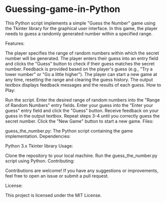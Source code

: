 # Guessing-game-in-Python
This Python script implements a simple "Guess the Number" game using the Tkinter library for the graphical user interface. In this game, the player needs to guess a randomly generated number within a specified range.

Features:

The player specifies the range of random numbers within which the secret number will be generated.
The player enters their guess into an entry field and clicks the "Guess" button to check if their guess matches the secret number.
Feedback is provided based on the player's guess (e.g., "Try a lower number" or "Go a little higher").
The player can start a new game at any time, resetting the range and clearing the guess history.
The output textbox displays feedback messages and the results of each guess.
How to Play:

Run the script.
Enter the desired range of random numbers into the "Range of Random Numbers" entry fields.
Enter your guess into the "Enter your guess" entry field and click the "Guess" button.
Receive feedback on your guess in the output textbox.
Repeat steps 3-4 until you correctly guess the secret number.
Click the "New Game" button to start a new game.
Files:

guess_the_number.py: The Python script containing the game implementation.
Dependencies:

Python 3.x
Tkinter library
Usage:

Clone the repository to your local machine.
Run the guess_the_number.py script using Python.
Contributing:

Contributions are welcome! If you have any suggestions or improvements, feel free to open an issue or submit a pull request.

License:

This project is licensed under the MIT License.

